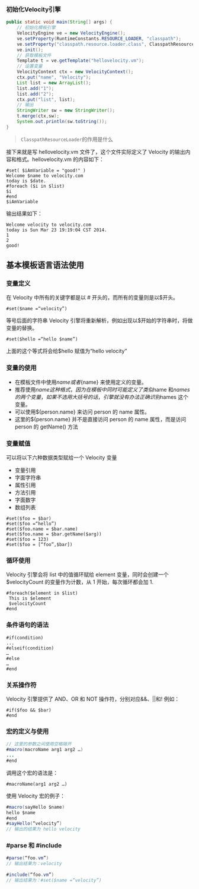 ### 初始化Velocity引擎

```java
public static void main(String[] args) {
    // 初始化模板引擎
    VelocityEngine ve = new VelocityEngine();
    ve.setProperty(RuntimeConstants.RESOURCE_LOADER, "classpath");
    ve.setProperty("classpath.resource.loader.class", ClasspathResourceLoader.class.getName());
    ve.init();
    // 获取模板文件
    Template t = ve.getTemplate("hellovelocity.vm");
    // 设置变量
    VelocityContext ctx = new VelocityContext();
    ctx.put("name", "Velocity");
    List list = new ArrayList();
    list.add("1");
    list.add("2");
    ctx.put("list", list);
    // 输出
    StringWriter sw = new StringWriter();
    t.merge(ctx,sw);
    System.out.println(sw.toString());
}
```

> `ClasspathResourceLoader`的作用是什么

接下来就是写 hellovelocity.vm 文件了，这个文件实际定义了 Velocity 的输出内容和格式。hellovelocity.vm 的内容如下：

```vm
#set( $iAmVariable = "good!" )
Welcome $name to velocity.com
today is $date.
#foreach ($i in $list)
$i
#end
$iAmVariable
```

输出结果如下：

```
Welcome velocity to velocity.com
today is Sun Mar 23 19:19:04 CST 2014.
1
2
good!
```

## 基本模板语言语法使用

### 变量定义

在 Velocity 中所有的关键字都是以 # 开头的，而所有的变量则是以$开头。

```
#set($name =“velocity”)
```

等号后面的字符串 Velocity 引擎将重新解析，例如出现以$开始的字符串时，将做变量的替换。

```
#set($hello =“hello $name”)
```

上面的这个等式将会给$hello 赋值为“hello velocity”

### 变量的使用

- 在模板文件中使用$name 或者${name} 来使用定义的变量。
- 推荐使用${name} 这种格式，因为在模板中同时可能定义了类似$name 和$names 的两个变量，如果不选用大括号的话，引擎就没有办法正确识别$names 这个变量。
- 可以使用${person.name} 来访问 person 的 name 属性。
- 这里的${person.name} 并不是直接访问 person 的 name 属性，而是访问 person 的 getName() 方法

### 变量赋值

可以将以下六种数据类型赋给一个 Velocity 变量

- 变量引用 
- 字面字符串
- 属性引用
- 方法引用
- 字面数字
- 数组列表

```
#set($foo = $bar)
#set($foo =“hello”)
#set($foo.name = $bar.name)
#set($foo.name = $bar.getName($arg))
#set($foo = 123)
#set($foo = [“foo”,$bar])
```

### 循环使用

Velocity 引擎会将 list 中的值循环赋给 element 变量，同时会创建一个$velocityCount 的变量作为计数，从 1 开始，每次循环都会加 1.

```
#foreach($element in $list)
 This is $element
 $velocityCount
#end
```

### 条件语句的语法

```
#if(condition)
...
#elseif(condition)
…
#else
…
#end
```

### 关系操作符

Velocity 引擎提供了 AND、OR 和 NOT 操作符，分别对应&&、||和! 例如：

```
#if($foo && $bar)
#end
```

### 宏的定义与使用

```java
// 这里的参数之间使用空格隔开
#macro(macroName arg1 arg2 …)
...
#end
```

调用这个宏的语法是：

```
#macroName(arg1 arg2 …)
```

使用 Velocity 宏的例子：

```java
#macro(sayHello $name)
hello $name 
#end
#sayHello(“velocity”)
// 输出的结果为 hello velocity
```

### \#parse 和 #include

```java
#parse(“foo.vm”)
// 输出结果为：velocity
    
#include(“foo.vm”)
// 输出结果为：#set($name =“velocity”)
```

